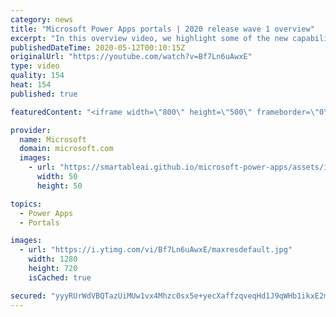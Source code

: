 ```yaml
---
category: news
title: "Microsoft Power Apps portals | 2020 release wave 1 overview"
excerpt: "In this overview video, we highlight some of the new capabilities included in the latest update to Microsoft Power Apps portals.     Here are the capabilities covered:   •    Power BI integration, so you can quickly add Power BI reports, tables, and dashboards to your portals without coding.  •    Themes"
publishedDateTime: 2020-05-12T00:10:15Z
originalUrl: "https://youtube.com/watch?v=Bf7Ln6uAwxE"
type: video
quality: 154
heat: 154
published: true

featuredContent: "<iframe width=\"800\" height=\"500\" frameborder=\"0\" src=\"https://www.youtube.com/embed/Bf7Ln6uAwxE\" allow=\"accelerometer; autoplay; encrypted-media; gyroscope; picture-in-picture\" allowfullscreen></iframe>"

provider:
  name: Microsoft
  domain: microsoft.com
  images:
    - url: "https://smartableai.github.io/microsoft-power-apps/assets/images/organizations/microsoft.com-50x50.jpg"
      width: 50
      height: 50

topics:
  - Power Apps
  - Portals

images:
  - url: "https://i.ytimg.com/vi/Bf7Ln6uAwxE/maxresdefault.jpg"
    width: 1280
    height: 720
    isCached: true

secured: "yyyRUrWdVBQTazUiMUw1vx4Mhzc0sx5e+yecXaffzqveqHd1J9qWHb1ikxE2mR9heWLxF+T1vFXea+96WiO8kiqeWt0DCbspnseNxec8dIDAm6G2ZvxAteYzbG6dcyML/Q34cWzx2q7Fpf5jtlkzIzgPpFmjSyUsl822e9X+0XejtauISz2sscYi12RHQXKCBJd3gI4Vg0K62gN3AKgzAWbUqX9SaUKH6WD7D01utpGOeF8d1E80et2g3qxzbG6x3ky8kmsMouQCVb5P2km+Vvl0dU/QRky5rLmAxxxUX2XgXFRGy08n4NAwXwgxbPikUKjarB5PWlWc7dPpMsHaHH7DEaDk0XW+LVqb0BRG8UNn01hSAfYSs/Mg1b6pP7MKup352EcrQEFazQgRG+jEaxCt0vzAPD6LhCeko1vvSRL49g6gNehKg+cpESbjA0Hr;VpZfUa85wdAY0b8hV5ursA=="
---
```


